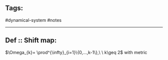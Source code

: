 ## Tags:

#dynamical-system #notes 

---

## Def :: Shift map:

$\Omega_{k}= \prod^{\infty}_{i=1}\{0,...,k-1\},\ \ k\geq 2$ with metric   
